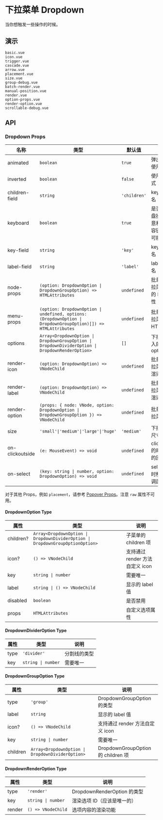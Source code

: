 # 下拉菜单 Dropdown

当你想触发一些操作的时候。

## 演示

```demo
basic.vue
icon.vue
trigger.vue
cascade.vue
arrow.vue
placement.vue
size.vue
group-debug.vue
batch-render.vue
manual-position.vue
render.vue
option-props.vue
render-option.vue
scrollable-debug.vue
```

## API

### Dropdown Props

| 名称 | 类型 | 默认值 | 说明 | 版本 |
| --- | --- | --- | --- | --- |
| animated | `boolean` | `true` | 弹出弹窗时使用动画 |  |
| inverted | `boolean` | `false` | 使用反转样式 |  |
| children-field | `string` | `'children'` | key 的字段名 |  |
| keyboard | `boolean` | `true` | 是否支持键盘操作（注意和其他内容键盘操作可能的冲突） |  |
| key-field | `string` | `'key'` | key 的字段名 |  |
| label-field | `string` | `'label'` | label 的字段名 |  |
| node-props | `(option: DropdownOption \| DropdownGroupOption) => HTMLAttributes` | `undefined` | 批量处理下拉菜单选项的 HTML 属性 | 2.29.1 |
| menu-props | `(option: DropdownOption \| undefined, options: (DropdownOption \| DropdownGroupOption)[]) => HTMLAttributes` | `undefined` | 批量处理下拉菜单的 HTML 属性 | 2.31.0 |
| options | `Array<DropdownOption \| DropdownGroupOption \| DropdownDividerOption \| DropdownRenderOption>` | `[]` | 下拉菜单传入的 options |  |
| render-icon | `(option: DropdownOption) => VNodeChild` | `undefined` | 批量处理下拉菜单图标渲染 |  |
| render-label | `(option: DropdownOption) => VNodeChild` | `undefined` | 批量处理下拉菜单标签渲染 |  |
| render-option | `(props: { node: VNode, option: DropdownOption \| DropdownGroupOption }) => VNodeChild` | `undefined` | 批量处理下拉菜单渲染 | 2.29.1 |
| size | `'small'\|'medium'\|'large'\|'huge'` | `'medium'` | 下拉菜单的尺寸大小 |  |
| on-clickoutside | `(e: MouseEvent) => void` | `undefined` | clickoutside 的时候触发的回调函数 |  |
| on-select | `(key: string \| number, option: DropdownOption) => void` | `undefined` | select 选中时触发的回调函数 |  |

对于其他 Props，例如 `placement`，请参考 [Popover Props](popover#Popover-Props)。注意 `raw` 属性不可用。

#### DropdownOption Type

| 属性 | 类型 | 说明 |
| --- | --- | --- |
| children? | `Array<DropdownOption \| DropdownDividerOption \| DropdownGroupOptionOption>` | 子菜单的 children 项 |
| icon? | `() => VNodeChild` | 支持通过 render 方法自定义 icon |
| key | `string \| number` | 需要唯一 |
| label | `string \| () => VNodeChild` | 显示的 label 值 |
| disabled | `boolean` | 是否禁用 |
| props | `HTMLAttributes` | 自定义选项属性 |

#### DropdownDividerOption Type

| 属性 | 类型               | 说明         |
| ---- | ------------------ | ------------ |
| type | `'divider'`        | 分割线的类型 |
| key  | `string \| number` | 需要唯一     |

#### DropdownGroupOption Type

| 属性 | 类型 | 说明 |
| --- | --- | --- |
| type | `'group'` | DropdownGroupOption 的类型 |
| label | `string` | 显示的 label 值 |
| icon? | `() => VNodeChild` | 支持通过 render 方法自定义 icon |
| key | `string \| number` | 需要唯一 |
| children | `Array<DropdownOption \| DropdownDividerOption>` | DropdownGroupOption 的 children 项 |

#### DropdownRenderOption Type

| 属性   | 类型               | 说明                        |
| ------ | ------------------ | --------------------------- |
| type   | `'render'`         | DropdownRenderOption 的类型 |
| key    | `string \| number` | 渲染选项 ID（应该是唯一的） |
| render | `() => VNodeChild` | 选项内容的渲染功能          |
